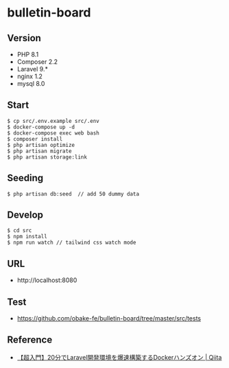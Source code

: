 # bulletin-board

## Version
- PHP 8.1
- Composer 2.2
- Laravel 9.*
- nginx 1.2
- mysql 8.0

## Start
```shell
$ cp src/.env.example src/.env
$ docker-compose up -d
$ docker-compose exec web bash
$ composer install
$ php artisan optimize
$ php artisan migrate
$ php artisan storage:link
```

## Seeding
```shell
$ php artisan db:seed  // add 50 dummy data
```

## Develop
```shell
$ cd src
$ npm install
$ npm run watch // tailwind css watch mode
```

## URL
- http://localhost:8080

## Test
- https://github.com/obake-fe/bulletin-board/tree/master/src/tests

## Reference
- [【超入門】20分でLaravel開発環境を爆速構築するDockerハンズオン | Qiita](https://qiita.com/ucan-lab/items/56c9dc3cf2e6762672f4)
